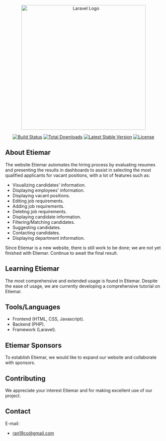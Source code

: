 <p align="center"><a href="https://laravel.com" target="_blank"><img src="https://raw.githubusercontent.com/laravel/art/master/logo-lockup/5%20SVG/2%20CMYK/1%20Full%20Color/laravel-logolockup-cmyk-red.svg" width="400" alt="Laravel Logo"></a></p>

<p align="center">
<a href="https://github.com/laravel/framework/actions"><img src="https://github.com/laravel/framework/workflows/tests/badge.svg" alt="Build Status"></a>
<a href="https://packagist.org/packages/laravel/framework"><img src="https://img.shields.io/packagist/dt/laravel/framework" alt="Total Downloads"></a>
<a href="https://packagist.org/packages/laravel/framework"><img src="https://img.shields.io/packagist/v/laravel/framework" alt="Latest Stable Version"></a>
<a href="https://packagist.org/packages/laravel/framework"><img src="https://img.shields.io/packagist/l/laravel/framework" alt="License"></a>
</p>

## About Etiemar 

The website Etiemar automates the hiring process by evaluating resumes and presenting the results in dashboards to assist in selecting the most qualified applicants for vacant positions, with a lot of features such as: 

- Visualizing candidates' information.
- Displaying employees' information. 
- Displaying vacant positions.
- Editing job requirements.
- Adding job requirements.
- Deleting job requirements.
- Displaying candidate information.
- Filtering/Matching candidates.
- Suggesting candidates.
- Contacting candidates.
- Displaying department information.

Since Etiemar is a new website, there is still work to be done; we are not yet finished with Etiemar. Continue to await the final result.  

## Learning Etiemar

The most comprehensive and extended usage is found in Etiemar. Despite the ease of usage, we are currently developing a comprehensive tutorial on Etiemar.

## Tools/Languages 

- Frontend (HTML, CSS, Javascript).
- Backend (PHP).
- Framework (Laravel).

## Etiemar Sponsors

To establish Etiemar, we would like to expand our website and collaborate with sponsors.

## Contributing

We appreciate your interest Etiemar and for making excellent use of our project.

## Contact

E-mail: 
- ran19co@gmail.com


